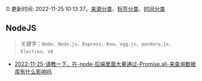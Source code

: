:alarm_clock: 更新时间: 2022-11-25 10:13:37。[来源分类](../README.md)、[标签分类](../TAGS.md)、[时间分类](../TIMELINE.md)

## NodeJS


> 关键字：`Node`、`Node.js`、`Express`、`Koa`、`egg.js`、`pandora.js`、`Electron`、`V8`



- [2022-11-25-请教一下，在-node-后端里面大量通过-Promise.all-来查询数据库有什么影响吗](https://www.v2ex.com/t/897904) 